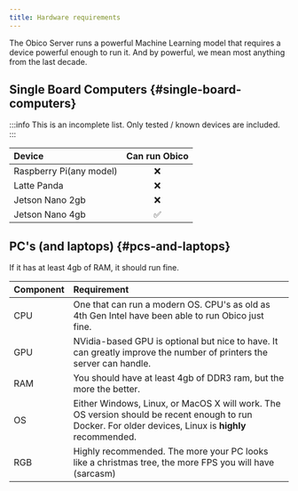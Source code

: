 ```yaml
---
title: Hardware requirements
---
```


The Obico Server runs a powerful Machine Learning model that requires a device powerful enough to run it. And by powerful, we mean most anything from the last decade.

## Single Board Computers {#single-board-computers}

:::info
This is an incomplete list. Only tested / known devices are included.
:::

Device | Can run Obico
:---|:---:
Raspberry Pi(any model) | ❌
Latte Panda | ❌
Jetson Nano 2gb | ❌
Jetson Nano 4gb | ✅

## PC's (and laptops) {#pcs-and-laptops}

If it has at least 4gb of RAM, it should run fine.

Component | Requirement
:---|:---
CPU | One that can run a modern OS. CPU's as old as 4th Gen Intel have been able to run Obico just fine.
GPU | NVidia-based GPU is optional but nice to have. It can greatly improve the number of printers the server can handle.
RAM | You should have at least 4gb of DDR3 ram, but the more the better.
OS | Either Windows, Linux, or MacOS X will work. The OS version should be recent enough to run Docker. For older devices, Linux is **highly** recommended.
RGB | Highly recommended. The more your PC looks like a christmas tree, the more FPS you will have (sarcasm)
